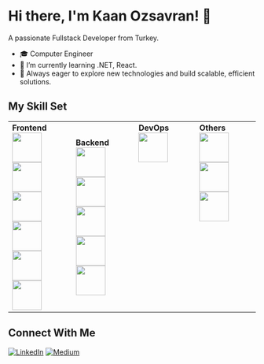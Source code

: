 # Hi there, I'm Kaan Ozsavran! 👋
 A passionate Fullstack Developer from Turkey.

 
- 🎓 Computer Engineer
- 🌱 I’m currently learning .NET, React.
- 🚀 Always eager to explore new technologies and build scalable, efficient solutions.



## My Skill Set

<table>
  <tr>
    <td align="left" width="200" height="150">
      <strong>Frontend</strong><br>
      <a href="https://developer.mozilla.org/en-US/docs/Web/HTML" target="_blank">
        <img src="https://cdn.jsdelivr.net/gh/devicons/devicon/icons/html5/html5-original.svg" width="60" height="60"/>
      </a>
      <a href="https://reactjs.org/" target="_blank">
  <img src="https://cdn.jsdelivr.net/gh/devicons/devicon/icons/react/react-original.svg" width="60" height="60"/>
</a>
      <a href="https://developer.mozilla.org/en-US/docs/Web/CSS" target="_blank">
        <img src="https://cdn.jsdelivr.net/gh/devicons/devicon/icons/css3/css3-original.svg" width="60" height="60"/>
      </a>
      <a href="https://developer.mozilla.org/en-US/docs/Web/JavaScript" target="_blank">
        <img src="https://cdn.jsdelivr.net/gh/devicons/devicon/icons/javascript/javascript-original.svg" width="60" height="60"/>
      </a>
      <a href="https://www.typescriptlang.org/" target="_blank">
      <img src="https://cdn.jsdelivr.net/gh/devicons/devicon/icons/typescript/typescript-original.svg" width="60" height="60"/>
    </a>
      <a href="https://getbootstrap.com/" target="_blank">
        <img src="https://cdn.jsdelivr.net/gh/devicons/devicon/icons/bootstrap/bootstrap-original.svg" width="60" height="60"/>
      </a>
    </td>
    <td align="left" width="200" height="150">
      <strong>Backend</strong><br> 
      <a href="https://dotnet.microsoft.com/" target="_blank">
        <img src="https://cdn.jsdelivr.net/gh/devicons/devicon/icons/dotnetcore/dotnetcore-original.svg" width="60" height="60"/>
      </a>
      <a href="https://docs.microsoft.com/en-us/dotnet/csharp/" target="_blank">
        <img src="https://cdn.jsdelivr.net/gh/devicons/devicon/icons/csharp/csharp-original.svg" width="60" height="60"/>
      </a>
      <a href="https://www.microsoft.com/en-us/sql-server" target="_blank">
        <img src="https://cdn.jsdelivr.net/gh/devicons/devicon/icons/microsoftsqlserver/microsoftsqlserver-plain.svg" width="60" height="60"/>
      </a>
     <br>
     <a href="https://www.sqlite.org/" target="_blank">
    <img src="https://cdn.jsdelivr.net/gh/devicons/devicon/icons/sqlite/sqlite-original.svg" width="60" height="60"/>
</a>
      <a href="https://git-scm.com/" target="_blank">
        <img src="https://cdn.jsdelivr.net/gh/devicons/devicon/icons/git/git-original.svg" width="60" height="60"/>
      </a>
    </td>
<td align="left" width="200" height="150" valign="top">
  <strong>DevOps</strong><br>
  <a href="https://www.docker.com/" target="_blank">
    <img src="https://cdn.jsdelivr.net/gh/devicons/devicon/icons/docker/docker-original.svg" width="60" height="60"/>
  </a>
</td>
   <td align="left" width="200" height="150" valign="top">
      <strong>Others</strong><br>
      <a href="https://httpd.apache.org/" target="_blank">
        <img src="https://cdn.jsdelivr.net/gh/devicons/devicon/icons/apache/apache-original.svg" width="60" height="60"/>
      </a>
    <a href="https://www.rabbitmq.com/" target="_blank">
  <img src="https://cdn.jsdelivr.net/gh/devicons/devicon/icons/rabbitmq/rabbitmq-original.svg" width="60" height="60"/>
</a>
      <a href="https://www.postman.com/" target="_blank">
        <img src="https://cdn.jsdelivr.net/gh/devicons/devicon/icons/postman/postman-original.svg" width="60" height="60"/>
      </a>
    </td>
  </tr>
</table>


## Connect With Me

[![LinkedIn](https://img.shields.io/badge/LinkedIn-%230A66C2.svg?&style=for-the-badge&logo=linkedin&logoColor=white)](https://www.linkedin.com/in/kaanozsavran/)
[![Medium](https://img.shields.io/badge/Medium-%2312100E.svg?&style=for-the-badge&logo=medium&logoColor=white)](https://medium.com/@kaanozsavran)
